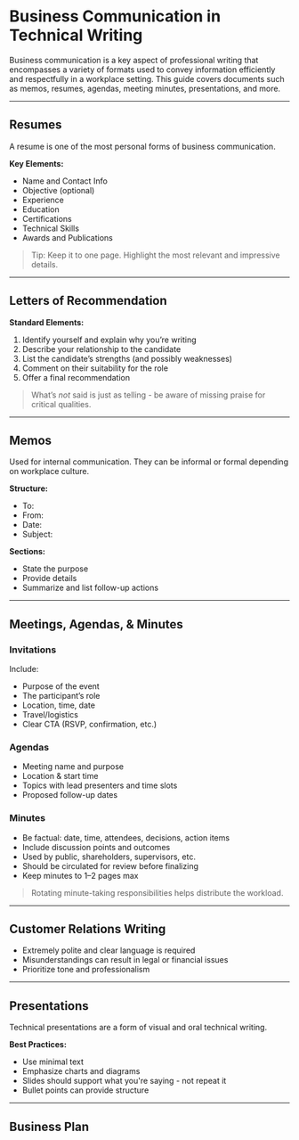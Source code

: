 # Business Communication in Technical Writing

Business communication is a key aspect of professional writing that encompasses a variety of formats used to convey information 
efficiently and respectfully in a workplace setting. This guide covers documents such as memos, resumes, agendas, 
meeting minutes, presentations, and more.

---

## Resumes
A resume is one of the most personal forms of business communication.

**Key Elements:**
- Name and Contact Info
- Objective (optional)
- Experience
- Education
- Certifications
- Technical Skills
- Awards and Publications
> Tip: Keep it to one page. Highlight the most relevant and impressive details.

---

## Letters of Recommendation
**Standard Elements:**
1. Identify yourself and explain why you’re writing
2. Describe your relationship to the candidate
3. List the candidate’s strengths (and possibly weaknesses)
4. Comment on their suitability for the role
5. Offer a final recommendation

> What’s *not* said is just as telling - be aware of missing praise for critical qualities.

---

## Memos
Used for internal communication. They can be informal or formal depending on workplace culture.

**Structure:**
- To:
- From:
- Date:
- Subject:

**Sections:**
- State the purpose
- Provide details
- Summarize and list follow-up actions

---

## Meetings, Agendas, & Minutes
### Invitations
Include:
- Purpose of the event
- The participant’s role
- Location, time, date
- Travel/logistics
- Clear CTA (RSVP, confirmation, etc.)

### Agendas
- Meeting name and purpose
- Location & start time
- Topics with lead presenters and time slots
- Proposed follow-up dates

### Minutes
- Be factual: date, time, attendees, decisions, action items
- Include discussion points and outcomes
- Used by public, shareholders, supervisors, etc.
- Should be circulated for review before finalizing
- Keep minutes to 1–2 pages max

> Rotating minute-taking responsibilities helps distribute the workload.

---

## Customer Relations Writing
- Extremely polite and clear language is required
- Misunderstandings can result in legal or financial issues
- Prioritize tone and professionalism

---

## Presentations
Technical presentations are a form of visual and oral technical writing.

**Best Practices:**
- Use minimal text
- Emphasize charts and diagrams
- Slides should support what you're saying - not repeat it
- Bullet points can provide structure

---

## Business Plan
